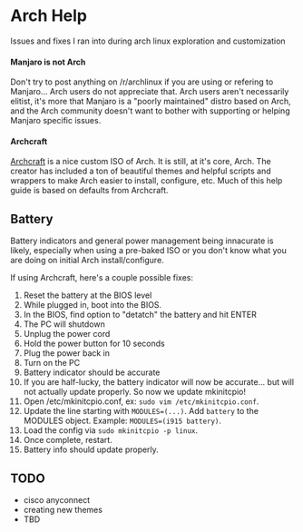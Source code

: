 # Arch Help

Issues and fixes I ran into during arch linux exploration and customization

#### Manjaro is not Arch

Don't try to post anything on /r/archlinux if you are using or refering to Manjaro... Arch users do not appreciate that.
Arch users aren't necessarily elitist, it's more that Manjaro is a "poorly maintained" distro based on Arch,
and the Arch community doesn't want to bother with supporting or helping Manjaro specific issues.

#### Archcraft

[Archcraft](https://archcraft-os.github.io/) is a nice custom ISO of Arch. It is still, at it's core, Arch. 
The creator has included a ton of beautiful themes and helpful scripts and wrappers to make Arch easier to install,
configure, etc. Much of this help guide is based on defaults from Archcraft.

## Battery

Battery indicators and general power management being innacurate is likely, especially when using a pre-baked ISO
or you don't know what you are doing on initial Arch install/configure.

If using Archcraft, here's a couple possible fixes:

1. Reset the battery at the BIOS level
  1. While plugged in, boot into the BIOS.
  1. In the BIOS, find option to "detatch" the battery and hit ENTER
  1. The PC will shutdown
  1. Unplug the power cord
  1. Hold the power button for 10 seconds
  1. Plug the power back in
  1. Turn on the PC
  1. Battery indicator should be accurate
1. If you are half-lucky, the battery indicator will now be accurate... but will not actually update properly. 
So now we update mkinitcpio!
  1. Open /etc/mkinitcpio.conf, ex: `sudo vim /etc/mkinitcpio.conf`.
  1. Update the line starting with `MODULES=(...)`. Add `battery` to the MODULES object. Example: `MODULES=(i915 battery)`.
  1. Load the config via `sudo mkinitcpio -p linux`.
  1. Once complete, restart.
  1. Battery info should update properly.

## TODO

- cisco anyconnect
- creating new themes
- TBD
